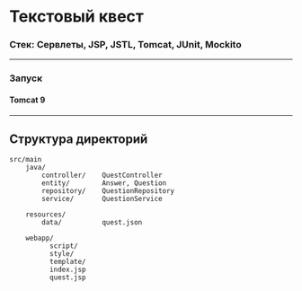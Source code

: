 # Текстовый квест


### Стек: Сервлеты, JSP, JSTL, Tomcat, JUnit, Mockito 

-------------------

### Запуск
#### Tomcat 9

-------------------

Структура директорий
-------------------

```
src/main
    java/              
        controller/    QuestController
        entity/        Answer, Question
        repository/    QuestionRepository
        service/       QuestionService
        
    resources/         
        data/          quest.json 
        
    webapp/
          script/
          style/
          template/
          index.jsp
          quest.jsp
```